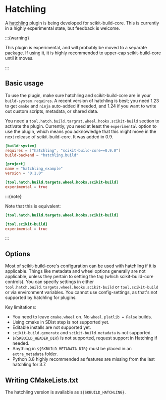 # Hatchling

A [hatchling][] plugin is being developed for scikit-build-core. This is
currently in a highly experimental state, but feedback is welcome.

:::{warning}

This plugin is experimental, and will probably be moved to a separate package.
If using it, it is highly recommended to upper-cap scikit-build-core until it
moves.

:::

## Basic usage

To use the plugin, make sure hatchling and scikit-build-core are in your
`build-system.requires`. A recent version of hatchling is best; you need 1.23 to
get `cmake` and `ninja` auto-added if needed, and 1.24 if you want to write out
custom scripts, metadata, or shared data.

You need a `tool.hatch.build.targrst.wheel.hooks.scikit-build` section to
activate the plugin. Currently, you need at least the `experimental` option to
use the plugin, which means you acknowledge that this might move in the next
release of scikit-build-core. It was added in 0.9.

```toml
[build-system]
requires = ["hatchling", "scikit-build-core~=0.9.0"]
build-backend = "hatchling.build"

[project]
name = "hatchling_example"
version = "0.1.0"

[tool.hatch.build.targets.wheel.hooks.scikit-build]
experimental = true
```

:::{note}

Note that this is equivalent:

```toml
[tool.hatch.build.targets.wheel.hooks.scikit-build]

[tool.scikit-build]
experimental = true
```

:::

## Options

Most of scikit-build-core's configuration can be used with hatchling if it is
applicable. Things like metadata and wheel options generally are not applicable,
unless they pertain to setting the tag (which scikit-build-core controls). You
can specify settings in either
`tool.hatch.build.targets.wheel.hooks.scikit-build` or `tool.scikit-build` or
via environment variables. You cannot use config-settings, as that's not
supported by hatchling for plugins.

Key limitations:

- You need to leave `cmake.wheel` on. No `wheel.platlib = False` builds.
- Using cmake in SDist step is not supported yet.
- Editable installs are not supported yet.
- `scikit-build.generate` and `scikit-build.metadata` is not supported.
- `${SKBUILD_HEADER_DIR}` is not supported, request support in Hatching if
  needed.
- Anything in `${SKBUILD_METADATA_DIR}` must be placed in an `extra_metadata`
  folder.
- Python 3.8 highly recommended as features are missing from the last hatchling
  for 3.7.

## Writing CMakeLists.txt

The hatchling version is available as `${SKBUILD_HATCHLING}`.

[hatchling]: https://hatch.pypa.io
